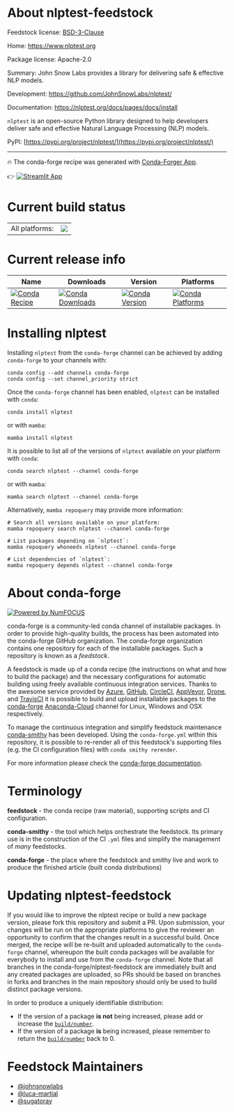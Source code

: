 About nlptest-feedstock
=======================

Feedstock license: [BSD-3-Clause](https://github.com/conda-forge/nlptest-feedstock/blob/main/LICENSE.txt)

Home: https://www.nlptest.org

Package license: Apache-2.0

Summary: John Snow Labs provides a library for delivering safe & effective NLP models.

Development: https://github.com/JohnSnowLabs/nlptest/

Documentation: https://nlptest.org/docs/pages/docs/install

`nlptest` is an open-source Python library designed to help developers
deliver safe and effective Natural Language Processing (NLP) models.

PyPI: [https://pypi.org/project/nlptest/](https://pypi.org/project/nlptest/)

---

:fire: The conda-forge recipe was generated with [Conda-Forger App](https://sugatoray-conda-forger.streamlit.app/).

:point_right: [![Streamlit App](https://static.streamlit.io/badges/streamlit_badge_black_white.svg)](https://sugatoray-conda-forger.streamlit.app/)

[_streamlit-conda-forger-app]: https://sugatoray-conda-forger.streamlit.app/


Current build status
====================


<table><tr><td>All platforms:</td>
    <td>
      <a href="https://dev.azure.com/conda-forge/feedstock-builds/_build/latest?definitionId=19133&branchName=main">
        <img src="https://dev.azure.com/conda-forge/feedstock-builds/_apis/build/status/nlptest-feedstock?branchName=main">
      </a>
    </td>
  </tr>
</table>

Current release info
====================

| Name | Downloads | Version | Platforms |
| --- | --- | --- | --- |
| [![Conda Recipe](https://img.shields.io/badge/recipe-nlptest-green.svg)](https://anaconda.org/conda-forge/nlptest) | [![Conda Downloads](https://img.shields.io/conda/dn/conda-forge/nlptest.svg)](https://anaconda.org/conda-forge/nlptest) | [![Conda Version](https://img.shields.io/conda/vn/conda-forge/nlptest.svg)](https://anaconda.org/conda-forge/nlptest) | [![Conda Platforms](https://img.shields.io/conda/pn/conda-forge/nlptest.svg)](https://anaconda.org/conda-forge/nlptest) |

Installing nlptest
==================

Installing `nlptest` from the `conda-forge` channel can be achieved by adding `conda-forge` to your channels with:

```
conda config --add channels conda-forge
conda config --set channel_priority strict
```

Once the `conda-forge` channel has been enabled, `nlptest` can be installed with `conda`:

```
conda install nlptest
```

or with `mamba`:

```
mamba install nlptest
```

It is possible to list all of the versions of `nlptest` available on your platform with `conda`:

```
conda search nlptest --channel conda-forge
```

or with `mamba`:

```
mamba search nlptest --channel conda-forge
```

Alternatively, `mamba repoquery` may provide more information:

```
# Search all versions available on your platform:
mamba repoquery search nlptest --channel conda-forge

# List packages depending on `nlptest`:
mamba repoquery whoneeds nlptest --channel conda-forge

# List dependencies of `nlptest`:
mamba repoquery depends nlptest --channel conda-forge
```


About conda-forge
=================

[![Powered by
NumFOCUS](https://img.shields.io/badge/powered%20by-NumFOCUS-orange.svg?style=flat&colorA=E1523D&colorB=007D8A)](https://numfocus.org)

conda-forge is a community-led conda channel of installable packages.
In order to provide high-quality builds, the process has been automated into the
conda-forge GitHub organization. The conda-forge organization contains one repository
for each of the installable packages. Such a repository is known as a *feedstock*.

A feedstock is made up of a conda recipe (the instructions on what and how to build
the package) and the necessary configurations for automatic building using freely
available continuous integration services. Thanks to the awesome service provided by
[Azure](https://azure.microsoft.com/en-us/services/devops/), [GitHub](https://github.com/),
[CircleCI](https://circleci.com/), [AppVeyor](https://www.appveyor.com/),
[Drone](https://cloud.drone.io/welcome), and [TravisCI](https://travis-ci.com/)
it is possible to build and upload installable packages to the
[conda-forge](https://anaconda.org/conda-forge) [Anaconda-Cloud](https://anaconda.org/)
channel for Linux, Windows and OSX respectively.

To manage the continuous integration and simplify feedstock maintenance
[conda-smithy](https://github.com/conda-forge/conda-smithy) has been developed.
Using the ``conda-forge.yml`` within this repository, it is possible to re-render all of
this feedstock's supporting files (e.g. the CI configuration files) with ``conda smithy rerender``.

For more information please check the [conda-forge documentation](https://conda-forge.org/docs/).

Terminology
===========

**feedstock** - the conda recipe (raw material), supporting scripts and CI configuration.

**conda-smithy** - the tool which helps orchestrate the feedstock.
                   Its primary use is in the construction of the CI ``.yml`` files
                   and simplify the management of *many* feedstocks.

**conda-forge** - the place where the feedstock and smithy live and work to
                  produce the finished article (built conda distributions)


Updating nlptest-feedstock
==========================

If you would like to improve the nlptest recipe or build a new
package version, please fork this repository and submit a PR. Upon submission,
your changes will be run on the appropriate platforms to give the reviewer an
opportunity to confirm that the changes result in a successful build. Once
merged, the recipe will be re-built and uploaded automatically to the
`conda-forge` channel, whereupon the built conda packages will be available for
everybody to install and use from the `conda-forge` channel.
Note that all branches in the conda-forge/nlptest-feedstock are
immediately built and any created packages are uploaded, so PRs should be based
on branches in forks and branches in the main repository should only be used to
build distinct package versions.

In order to produce a uniquely identifiable distribution:
 * If the version of a package **is not** being increased, please add or increase
   the [``build/number``](https://docs.conda.io/projects/conda-build/en/latest/resources/define-metadata.html#build-number-and-string).
 * If the version of a package **is** being increased, please remember to return
   the [``build/number``](https://docs.conda.io/projects/conda-build/en/latest/resources/define-metadata.html#build-number-and-string)
   back to 0.

Feedstock Maintainers
=====================

* [@johnsnowlabs](https://github.com/johnsnowlabs/)
* [@luca-martial](https://github.com/luca-martial/)
* [@sugatoray](https://github.com/sugatoray/)

